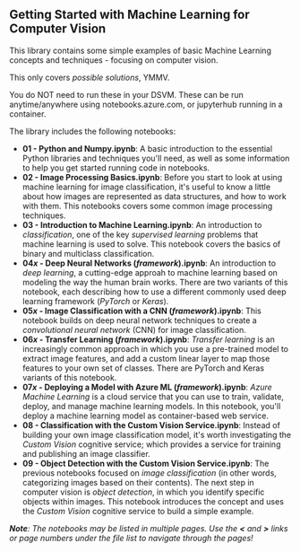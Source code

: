 ## Getting Started with Machine Learning for Computer Vision
This library contains some simple examples of basic Machine Learning concepts and techniques - focusing on computer vision. 

This only covers *possible solutions*, YMMV.  

You do NOT need to run these in your DSVM.  These can be run anytime/anywhere using notebooks.azure.com, or jupyterhub running in a container.  

The library includes the following notebooks:
- **01 - Python and Numpy.ipynb**: A basic introduction to the essential Python libraries and techniques you'll need, as well as some information to help you get started running code in notebooks.
- **02 - Image Processing Basics.ipynb**: Before you start to look at using machine learning for image classification, it's useful to know a little about how images are represented as data structures, and how to work with them. This notebooks covers some common image processing techniques.
- **03 - Introduction to Machine Learning.ipynb**: An introduction to *classification*, one of the key *supervised learning* problems that machine learning is used to solve. This notebook covers the basics of binary and multiclass classification.
- **04*x* - Deep Neural Networks (*framework*).ipynb**: An introduction to *deep learning*, a cutting-edge approah to machine learning based on modeling the way the human brain works. There are two variants of this notebook, each describing how to use a different commonly used deep learning framework (*PyTorch* or *Keras*).
- **05*x* - Image Classification with a CNN (*framework*).ipynb**: This notebook builds on deep neural network techniques to create a *convolutional neural network* (CNN) for image classification.
- **06*x* - Transfer Learning (*framework*).ipynb**: *Transfer learning* is an increasingly common approach in which you use a pre-trained model to extract image features, and add a custom linear layer to map those features to your own set of classes. There are PyTorch and Keras variants of this notebook.
- **07*x* - Deploying a Model with Azure ML (*framework*).ipynb**: *Azure Machine Learning* is a cloud service that you can use to train, validate, deploy, and manage machine learning models. In this notebook, you'll deploy a machine learning model as container-based web service.
- **08 - Classification with the Custom Vision Service.ipynb**: Instead of building your own image classification model, it's worth investigating the *Custom Vision* cognitive service; which provides a service for training and publishing an image classifier.
- **09 - Object Detection with the Custom Vision Service.ipynb**: The previous notebooks focused on *image classification* (in other words, categorizing images based on their contents). The next step in computer vision is *object detection*, in which you identify specific objects within images. This notebook introduces the concept and uses the *Custom Vision* cognitive service to build a simple example.

***Note**: The notebooks may be listed in multiple pages. Use the **<** and **>** links or page numbers under the file list to navigate through the pages!*
